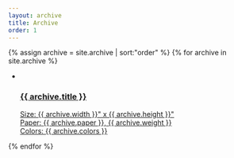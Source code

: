 ```yaml
---
layout: archive
title: Archive
order: 1
---
```


<div class="o-block-grid u-mt-lg">
  {% assign archive = site.archive | sort:"order" %}
  {% for archive in site.archive %}
  <div class="o-block-grid__block--full _md-o-block-grid__block--half">
    <ul class="c-pane">
      <li>
        <a class="c-pane__link" href="{{ archive.url }}">
          <img src="/images/{{ archive.thumbnail }}.jpg" alt="">
          <div class="c-pane__overlay">
            <h3 class="f3 f-bold f-background u-mb-xs u-truncate">{{ archive.title }}</h3>
            <div class="u-mb-xxs">
              <span class="f-bold f-background">Size:</span>
              <span class="f-background">{{ archive.width }}" x {{ archive.height }}"</span>
            </div>
            <div class="u-mb-xxs">
              <span class="f-bold f-background">Paper:</span>
              <span class="f-background">{{ archive.paper }}, {{ archive.weight }}</span>
            </div>
            <div class="u-mb-xxs">
              <span class="f-bold f-background">Colors:</span>
              <span class="f-background">{{ archive.colors }}</span>
            </div>
          </div>
        </a>
      </li>
    </ul>
  </div>
  {% endfor %}
</div>
